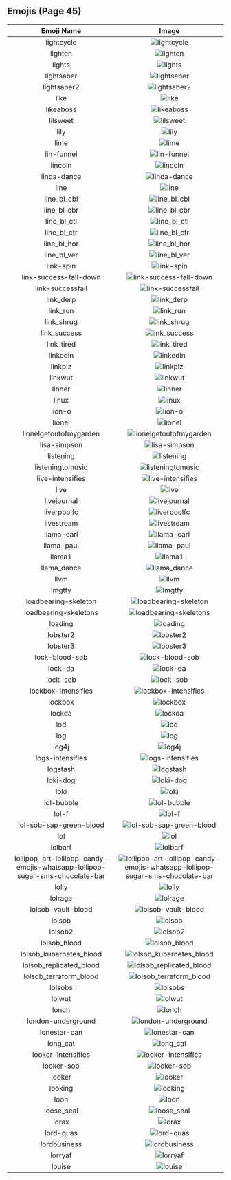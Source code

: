 
  ## Emojis (Page 45)
  |Emoji Name|Image|
  | :-: | :-: |
  |lightcycle| ![lightcycle](/output/lightcycle.png)|
  |lighten| ![lighten](/output/lighten.gif)|
  |lights| ![lights](/output/lights.jpg)|
  |lightsaber| ![lightsaber](/output/lightsaber.png)|
  |lightsaber2| ![lightsaber2](/output/lightsaber2.jpg)|
  |like| ![like](/output/like.png)|
  |likeaboss| ![likeaboss](/output/likeaboss.png)|
  |lilsweet| ![lilsweet](/output/lilsweet.jpg)|
  |lily| ![lily](/output/lily.jpg)|
  |lime| ![lime](/output/lime.jpg)|
  |lin-funnel| ![lin-funnel](/output/lin-funnel.png)|
  |lincoln| ![lincoln](/output/lincoln.png)|
  |linda-dance| ![linda-dance](/output/linda-dance.gif)|
  |line| ![line](/output/line.png)|
  |line_bl_cbl| ![line_bl_cbl](/output/line_bl_cbl.png)|
  |line_bl_cbr| ![line_bl_cbr](/output/line_bl_cbr.png)|
  |line_bl_ctl| ![line_bl_ctl](/output/line_bl_ctl.png)|
  |line_bl_ctr| ![line_bl_ctr](/output/line_bl_ctr.png)|
  |line_bl_hor| ![line_bl_hor](/output/line_bl_hor.png)|
  |line_bl_ver| ![line_bl_ver](/output/line_bl_ver.png)|
  |link-spin| ![link-spin](/output/link-spin.gif)|
  |link-success-fall-down| ![link-success-fall-down](/output/link-success-fall-down.gif)|
  |link-successfail| ![link-successfail](/output/link-successfail.gif)|
  |link_derp| ![link_derp](/output/link_derp.png)|
  |link_run| ![link_run](/output/link_run.gif)|
  |link_shrug| ![link_shrug](/output/link_shrug.png)|
  |link_success| ![link_success](/output/link_success.png)|
  |link_tired| ![link_tired](/output/link_tired.png)|
  |linkedin| ![linkedin](/output/linkedin.jpg)|
  |linkplz| ![linkplz](/output/linkplz.gif)|
  |linkwut| ![linkwut](/output/linkwut.gif)|
  |linner| ![linner](/output/linner.png)|
  |linux| ![linux](/output/linux.png)|
  |lion-o| ![lion-o](/output/lion-o.png)|
  |lionel| ![lionel](/output/lionel.png)|
  |lionelgetoutofmygarden| ![lionelgetoutofmygarden](/output/lionelgetoutofmygarden.png)|
  |lisa-simpson| ![lisa-simpson](/output/lisa-simpson.png)|
  |listening| ![listening](/output/listening.gif)|
  |listeningtomusic| ![listeningtomusic](/output/listeningtomusic.jpg)|
  |live-intensifies| ![live-intensifies](/output/live-intensifies.gif)|
  |live| ![live](/output/live.png)|
  |livejournal| ![livejournal](/output/livejournal.png)|
  |liverpoolfc| ![liverpoolfc](/output/liverpoolfc.jpg)|
  |livestream| ![livestream](/output/livestream.png)|
  |llama-carl| ![llama-carl](/output/llama-carl.png)|
  |llama-paul| ![llama-paul](/output/llama-paul.png)|
  |llama1| ![llama1](/output/llama1.jpg)|
  |llama_dance| ![llama_dance](/output/llama_dance.gif)|
  |llvm| ![llvm](/output/llvm.png)|
  |lmgtfy| ![lmgtfy](/output/lmgtfy.gif)|
  |loadbearing-skeleton| ![loadbearing-skeleton](/output/loadbearing-skeleton.png)|
  |loadbearing-skeletons| ![loadbearing-skeletons](/output/loadbearing-skeletons.png)|
  |loading| ![loading](/output/loading.gif)|
  |lobster2| ![lobster2](/output/lobster2.png)|
  |lobster3| ![lobster3](/output/lobster3.jpg)|
  |lock-blood-sob| ![lock-blood-sob](/output/lock-blood-sob.png)|
  |lock-da| ![lock-da](/output/lock-da.png)|
  |lock-sob| ![lock-sob](/output/lock-sob.png)|
  |lockbox-intensifies| ![lockbox-intensifies](/output/lockbox-intensifies.gif)|
  |lockbox| ![lockbox](/output/lockbox.png)|
  |lockda| ![lockda](/output/lockda.png)|
  |lod| ![lod](/output/lod.png)|
  |log| ![log](/output/log.png)|
  |log4j| ![log4j](/output/log4j.png)|
  |logs-intensifies| ![logs-intensifies](/output/logs-intensifies.gif)|
  |logstash| ![logstash](/output/logstash.png)|
  |loki-dog| ![loki-dog](/output/loki-dog.png)|
  |loki| ![loki](/output/loki.png)|
  |lol-bubble| ![lol-bubble](/output/lol-bubble.gif)|
  |lol-f| ![lol-f](/output/lol-f.png)|
  |lol-sob-sap-green-blood| ![lol-sob-sap-green-blood](/output/lol-sob-sap-green-blood.png)|
  |lol| ![lol](/output/lol.jpg)|
  |lolbarf| ![lolbarf](/output/lolbarf.png)|
  |lollipop-art-lollipop-candy-emojis-whatsapp-lollipop-sugar-sms-chocolate-bar| ![lollipop-art-lollipop-candy-emojis-whatsapp-lollipop-sugar-sms-chocolate-bar](/output/lollipop-art-lollipop-candy-emojis-whatsapp-lollipop-sugar-sms-chocolate-bar.png)|
  |lolly| ![lolly](/output/lolly.png)|
  |lolrage| ![lolrage](/output/lolrage.jpg)|
  |lolsob-vault-blood| ![lolsob-vault-blood](/output/lolsob-vault-blood.png)|
  |lolsob| ![lolsob](/output/lolsob.png)|
  |lolsob2| ![lolsob2](/output/lolsob2.png)|
  |lolsob_blood| ![lolsob_blood](/output/lolsob_blood.png)|
  |lolsob_kubernetes_blood| ![lolsob_kubernetes_blood](/output/lolsob_kubernetes_blood.png)|
  |lolsob_replicated_blood| ![lolsob_replicated_blood](/output/lolsob_replicated_blood.png)|
  |lolsob_terraform_blood| ![lolsob_terraform_blood](/output/lolsob_terraform_blood.png)|
  |lolsobs| ![lolsobs](/output/lolsobs.png)|
  |lolwut| ![lolwut](/output/lolwut.png)|
  |lonch| ![lonch](/output/lonch.png)|
  |london-underground| ![london-underground](/output/london-underground.png)|
  |lonestar-can| ![lonestar-can](/output/lonestar-can.png)|
  |long_cat| ![long_cat](/output/long_cat.png)|
  |looker-intensifies| ![looker-intensifies](/output/looker-intensifies.gif)|
  |looker-sob| ![looker-sob](/output/looker-sob.png)|
  |looker| ![looker](/output/looker.png)|
  |looking| ![looking](/output/looking.gif)|
  |loon| ![loon](/output/loon.png)|
  |loose_seal| ![loose_seal](/output/loose_seal.png)|
  |lorax| ![lorax](/output/lorax.png)|
  |lord-quas| ![lord-quas](/output/lord-quas.gif)|
  |lordbusiness| ![lordbusiness](/output/lordbusiness.png)|
  |lorryaf| ![lorryaf](/output/lorryaf.png)|
  |louise| ![louise](/output/louise.jpg)|
  